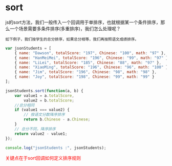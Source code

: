# sort
js的sort方法，我们一般传入一个回调用于单排序，也就根据某一个条件排序，那么一个场景需要多条件排序(多重排序)，我们怎么处理呢？

    如下例子，我们按学生的总分排序，如果总分相等，我们再按照语文成绩排序。
```javascript
var jsonStudents = [
    { name: "Dawson", totalScore: "197", Chinese: "100", math: "97" },
    { name: "HanMeiMei", totalScore: "196", Chinese: "99", math: "97" },
    { name: "LiLei", totalScore: "185", Chinese: "88", math: "97" },
    { name: "XiaoMing", totalScore: "196", Chinese: "96", math: "100" },
    { name: "Jim", totalScore: "196", Chinese: "98", math: "98" },
    { name: "Joy", totalScore: "198", Chinese: "99", math: "99" }
];

jsonStudents.sort(function(a, b) {
    var value1 = a.totalScore,
        value2 = b.totalScore;
    //总分相同 
    if (value1 === value2) {
        // 按语文分数降序排序
        return b.Chinese - a.Chinese;
    }
    // 总分不同，降序排序
    return value2 - value1;
});

console.log("jsonStudents :", jsonStudents);
```

<font color="#F00">关键点在于sort回调如何定义排序规则</font>